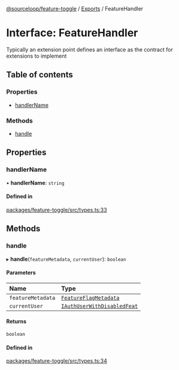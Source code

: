[@sourceloop/feature-toggle](../README.md) / [Exports](../modules.md) / FeatureHandler

# Interface: FeatureHandler

Typically an extension point defines an interface as the contract for
extensions to implement

## Table of contents

### Properties

- [handlerName](FeatureHandler.md#handlername)

### Methods

- [handle](FeatureHandler.md#handle)

## Properties

### handlerName

• **handlerName**: `string`

#### Defined in

[packages/feature-toggle/src/types.ts:33](https://github.com/sourcefuse/loopback4-microservice-catalog/blob/93a7f917/packages/feature-toggle/src/types.ts#L33)

## Methods

### handle

▸ **handle**(`featureMetadata`, `currentUser`): `boolean`

#### Parameters

| Name | Type |
| :------ | :------ |
| `featureMetadata` | [`FeatureFlagMetadata`](FeatureFlagMetadata.md) |
| `currentUser` | [`IAuthUserWithDisabledFeat`](IAuthUserWithDisabledFeat.md) |

#### Returns

`boolean`

#### Defined in

[packages/feature-toggle/src/types.ts:34](https://github.com/sourcefuse/loopback4-microservice-catalog/blob/93a7f917/packages/feature-toggle/src/types.ts#L34)
